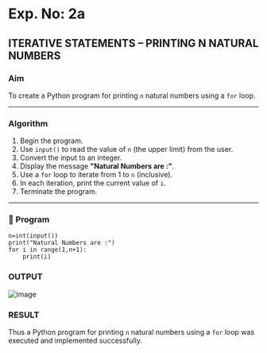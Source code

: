 # Exp. No: 2a  
## ITERATIVE STATEMENTS – PRINTING N NATURAL NUMBERS

###  Aim
To create a Python program for printing `n` natural numbers using a `for` loop.

---

###  Algorithm

1. Begin the program.
2. Use `input()` to read the value of `n` (the upper limit) from the user.
3. Convert the input to an integer.
4. Display the message **"Natural Numbers are :"**.
5. Use a `for` loop to iterate from 1 to `n` (inclusive).
6. In each iteration, print the current value of `i`.
7. Terminate the program.

---

### 🧾 Program

```
n=int(input())
print("Natural Numbers are :")
for i in range(1,n+1):   
    print(i)

```
### OUTPUT

![image](https://github.com/user-attachments/assets/4d86ebd2-824a-4dbf-8a10-e65c6bef9180)



### RESULT

Thus a Python program for printing `n` natural numbers using a `for` loop was executed and implemented successfully.



